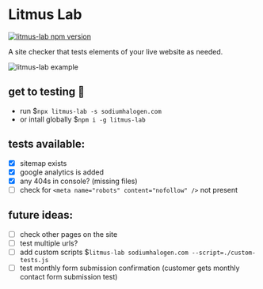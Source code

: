# Litmus Lab

[![litmus-lab npm version](https://img.shields.io/npm/v/litmus-lab.svg)](https://npmjs.org/package/litmus-lab)

A site checker that tests elements of your live website as needed.

![litmus-lab example](https://sh-drop.s3.us-east-1.amazonaws.com/cs/litmus-lab-example.png)

## get to testing 🚀

- run \$`npx litmus-lab -s sodiumhalogen.com`
- or intall globally \$`npm i -g litmus-lab`

## tests available:

- [x] sitemap exists
- [x] google analytics is added
- [x] any 404s in console? (missing files)
- [ ] check for `<meta name="robots" content="nofollow" />` not present

## future ideas:

- [ ] check other pages on the site
- [ ] test multiple urls?
- [ ] add custom scripts \$`litmus-lab sodiumhalogen.com --script=./custom-tests.js`
- [ ] test monthly form submission confirmation (customer gets monthly contact form submission test)
